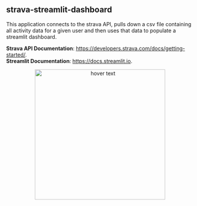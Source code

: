 ## strava-streamlit-dashboard

This application connects to the strava API, pulls down a csv file containing all activity data for a given user and then uses that data to populate a streamlit dashboard.

**Strava API Documentation**: https://developers.strava.com/docs/getting-started/.  
**Streamlit Documentation**: https://docs.streamlit.io.  

<p align="center">
  <img src="strava-streamlit-dashboard/Road_Bike_Dashboard_Screenshot.png" width="350" title="hover text">
</p>